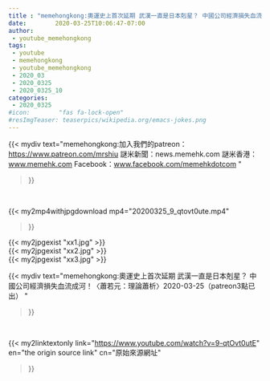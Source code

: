 ```yaml
---
title : "memehongkong:奧運史上首次延期 武漢一直是日本剋星？ 中國公司經濟損失血流成河！〈蕭若元：理論蕭析〉2020-03-25（patreon3點已出） "
date:        2020-03-25T10:06:47-07:00
author:
 - youtube_memehongkong
tags:
 - youtube
 - memehongkong
 - youtube_memehongkong
 - 2020_03
 - 2020_0325
 - 2020_0325_10
categories:
 - 2020_0325
#icon:        "fas fa-lock-open"
#resImgTeaser: teaserpics/wikipedia.org/emacs-jokes.png
---
```


{{< mydiv text="memehongkong:加入我們的patreon：https://www.patreon.com/mrshiu 謎米新聞：news.memehk.com 謎米香港： www.memehk.com Facebook：www.facebook.com/memehkdotcom "
>}}
<br>


{{< my2mp4withjpgdownload mp4="20200325_9_qtovt0ute.mp4"
>}}

{{< my2jpgexist "xx1.jpg" >}}<br>
{{< my2jpgexist "xx2.jpg" >}}<br>
{{< my2jpgexist "xx3.jpg" >}}<br>



{{< mydiv text="memehongkong:奧運史上首次延期 武漢一直是日本剋星？ 中國公司經濟損失血流成河！〈蕭若元：理論蕭析〉2020-03-25（patreon3點已出） "
>}}
<br>

{{< my2linktextonly link="https://www.youtube.com/watch?v=9-qtOvt0utE"
en="the origin source link" cn="原始來源網址"
>}}


<br>

